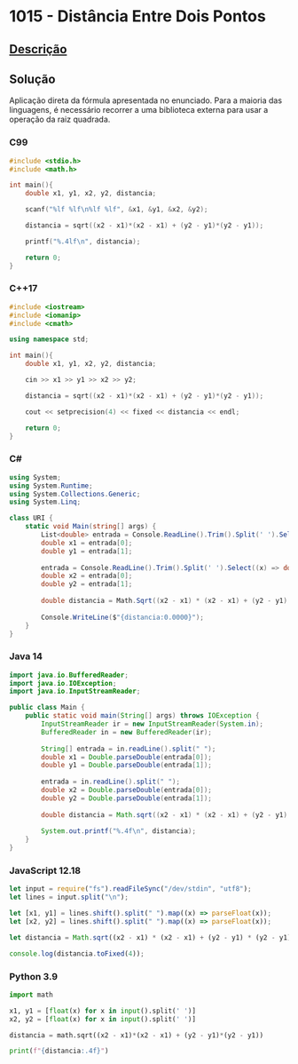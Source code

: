 # 1015 - Distância Entre Dois Pontos

## [Descrição](https://www.beecrowd.com.br/judge/pt/problems/view/1015)

## Solução

Aplicação direta da fórmula apresentada no enunciado. Para a maioria das linguagens, é necessário recorrer a uma biblioteca externa para usar a operação da raiz quadrada.

### C99

```c
#include <stdio.h>
#include <math.h>

int main(){
    double x1, y1, x2, y2, distancia;

    scanf("%lf %lf\n%lf %lf", &x1, &y1, &x2, &y2);

    distancia = sqrt((x2 - x1)*(x2 - x1) + (y2 - y1)*(y2 - y1));

    printf("%.4lf\n", distancia);

    return 0;
}
```

### C++17

```cpp
#include <iostream>
#include <iomanip>
#include <cmath>

using namespace std;

int main(){
    double x1, y1, x2, y2, distancia;

    cin >> x1 >> y1 >> x2 >> y2;

    distancia = sqrt((x2 - x1)*(x2 - x1) + (y2 - y1)*(y2 - y1));

    cout << setprecision(4) << fixed << distancia << endl;

    return 0;
}
```

### C#

```cs
using System;
using System.Runtime;
using System.Collections.Generic;
using System.Linq;

class URI {
    static void Main(string[] args) {
        List<double> entrada = Console.ReadLine().Trim().Split(' ').Select((x) => double.Parse(x)).ToList();
        double x1 = entrada[0];
        double y1 = entrada[1];
        
        entrada = Console.ReadLine().Trim().Split(' ').Select((x) => double.Parse(x)).ToList();
        double x2 = entrada[0];
        double y2 = entrada[1];
        
        double distancia = Math.Sqrt((x2 - x1) * (x2 - x1) + (y2 - y1) * (y2 - y1));
        
        Console.WriteLine($"{distancia:0.0000}");
    }
}
```

### Java 14

```java
import java.io.BufferedReader;
import java.io.IOException;
import java.io.InputStreamReader;

public class Main {
    public static void main(String[] args) throws IOException {
        InputStreamReader ir = new InputStreamReader(System.in);
        BufferedReader in = new BufferedReader(ir);
        
        String[] entrada = in.readLine().split(" ");
        double x1 = Double.parseDouble(entrada[0]);
        double y1 = Double.parseDouble(entrada[1]);
        
        entrada = in.readLine().split(" ");
        double x2 = Double.parseDouble(entrada[0]);
        double y2 = Double.parseDouble(entrada[1]);
        
        double distancia = Math.sqrt((x2 - x1) * (x2 - x1) + (y2 - y1) * (y2 - y1));
        
        System.out.printf("%.4f\n", distancia);
    }
}
```

### JavaScript 12.18

```javascript
let input = require("fs").readFileSync("/dev/stdin", "utf8");
let lines = input.split("\n");

let [x1, y1] = lines.shift().split(" ").map((x) => parseFloat(x));
let [x2, y2] = lines.shift().split(" ").map((x) => parseFloat(x));

let distancia = Math.sqrt((x2 - x1) * (x2 - x1) + (y2 - y1) * (y2 - y1));

console.log(distancia.toFixed(4));
```

### Python 3.9

```python
import math

x1, y1 = [float(x) for x in input().split(' ')]
x2, y2 = [float(x) for x in input().split(' ')]

distancia = math.sqrt((x2 - x1)*(x2 - x1) + (y2 - y1)*(y2 - y1))

print(f"{distancia:.4f}")
```